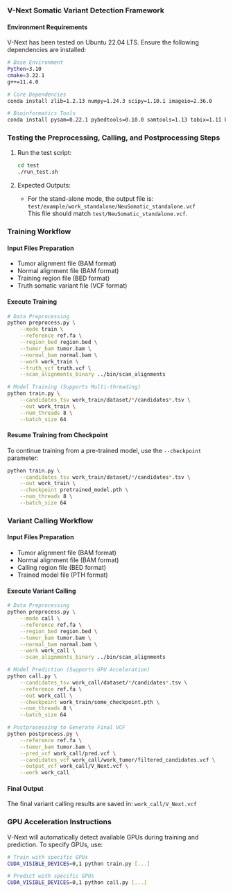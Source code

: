 ### V-Next Somatic Variant Detection Framework

#### Environment Requirements
V-Next has been tested on Ubuntu 22.04 LTS. Ensure the following dependencies are installed:
```bash
# Base Environment
Python=3.10
cmake=3.22.1
g++=11.4.0

# Core Dependencies
conda install zlib=1.2.13 numpy=1.24.3 scipy=1.10.1 imageio=2.36.0

# Bioinformatics Tools
conda install pysam=0.22.1 pybedtools=0.10.0 samtools=1.13 tabix=1.11 bedtools=2.30.0 biopython=1.78 -c bioconda
```

### Testing the Preprocessing, Calling, and Postprocessing Steps
1. Run the test script:
   ```bash
   cd test
   ./run_test.sh
   ```

2. Expected Outputs:
   - For the stand-alone mode, the output file is:  
     `test/example/work_standalone/NeuSomatic_standalone.vcf`  
     This file should match `test/NeuSomatic_standalone.vcf`.


### Training Workflow
#### Input Files Preparation
- Tumor alignment file (BAM format)
- Normal alignment file (BAM format)
- Training region file (BED format)
- Truth somatic variant file (VCF format)

#### Execute Training
```bash
# Data Preprocessing
python preprocess.py \
    --mode train \
    --reference ref.fa \
    --region_bed region.bed \
    --tumor_bam tumor.bam \
    --normal_bam normal.bam \
    --work work_train \
    --truth_vcf truth.vcf \
    --scan_alignments_binary ../bin/scan_alignments

# Model Training (Supports Multi-threading)
python train.py \
    --candidates_tsv work_train/dataset/*/candidates*.tsv \
    --out work_train \
    --num_threads 8 \
    --batch_size 64
```

#### Resume Training from Checkpoint
To continue training from a pre-trained model, use the `--checkpoint` parameter:
```bash
python train.py \
    --candidates_tsv work_train/dataset/*/candidates*.tsv \
    --out work_train \
    --checkpoint pretrained_model.pth \
    --num_threads 8 \
    --batch_size 64
```


### Variant Calling Workflow
#### Input Files Preparation
- Tumor alignment file (BAM format)
- Normal alignment file (BAM format)
- Calling region file (BED format)
- Trained model file (PTH format)

#### Execute Variant Calling
```bash
# Data Preprocessing
python preprocess.py \
    --mode call \
    --reference ref.fa \
    --region_bed region.bed \
    --tumor_bam tumor.bam \
    --normal_bam normal.bam \
    --work work_call \
    --scan_alignments_binary ../bin/scan_alignments

# Model Prediction (Supports GPU Acceleration)
python call.py \
    --candidates_tsv work_call/dataset/*/candidates*.tsv \
    --reference ref.fa \
    --out work_call \
    --checkpoint work_train/some_checkpoint.pth \
    --num_threads 8 \
    --batch_size 64

# Postprocessing to Generate Final VCF
python postprocess.py \
    --reference ref.fa \
    --tumor_bam tumor.bam \
    --pred_vcf work_call/pred.vcf \
    --candidates_vcf work_call/work_tumor/filtered_candidates.vcf \
    --output_vcf work_call/V_Next.vcf \
    --work work_call
```

#### Final Output
The final variant calling results are saved in: `work_call/V_Next.vcf`


### GPU Acceleration Instructions
V-Next will automatically detect available GPUs during training and prediction. To specify GPUs, use:
```bash
# Train with specific GPUs
CUDA_VISIBLE_DEVICES=0,1 python train.py [...]

# Predict with specific GPUs
CUDA_VISIBLE_DEVICES=0,1 python call.py [...]
```
